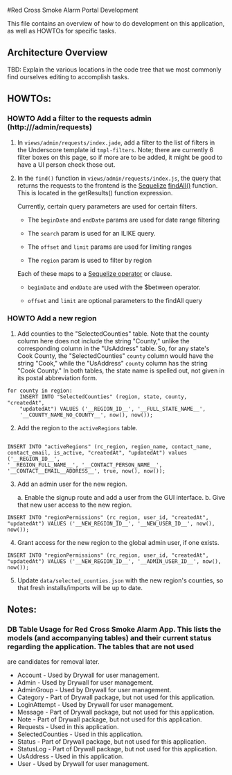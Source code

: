 #Red Cross Smoke Alarm Portal Development

This file contains an overview of how to do development on this
application, as well as HOWTOs for specific tasks.

## Architecture Overview

TBD: Explain the various locations in the code tree that we most commonly find ourselves editing to accomplish tasks.

## HOWTOs:

### HOWTO Add a filter to the requests admin (http://<host>/admin/requests)

1. In `views/admin/requests/index.jade`, add a filter to the list of filters
   in the Underscore template id `tmpl-filters`. Note; there are currently 6
   filter boxes on this page, so if more are to be added, it might be good 
   to have a UI person check those out.

2. In the `find()` function in `views/admin/requests/index.js`, the query that
	 returns the requests to the frontend is the [Sequelize](http://sequelize.readthedocs.org/en/latest/) [findAll()](http://sequelize.readthedocs.org/en/latest/docs/querying/#where)
	 function. This is located in the getResults() function expression.

	 Currently, certain query parameters are used for certain filters. 
	 * The `beginDate` and `endDate` params are used for date range filtering
	 
	 * The `search` param is used for an ILIKE query. 
	 
	 * The `offset` and `limit` params are used for limiting ranges
	 
	 * The `region` param is used to filter by region

	 Each of these maps to a [Sequelize operator](http://sequelize.readthedocs.org/en/latest/docs/querying/#operators) or clause.

	 * `beginDate` and `endDate` are used with the $between operator.

	 * `offset` and `limit` are optional parameters to the findAll query


### HOWTO Add a new region

1. Add counties to the "SelectedCounties" table.  Note that the county
column here does not include the string "County," unlike the
corresponding column in the "UsAddress" table.  So, for any state's Cook
County, the "SelectedCounties" `county` column would have the string
"Cook," while the "UsAddress" `county` column has the string "Cook
County."  In both tables, the state name is spelled out, not given in
its postal abbreviation form.

```
for county in region:
    INSERT INTO "SelectedCounties" (region, state, county, "createdAt",
    "updatedAt") VALUES ('__REGION_ID__', '__FULL_STATE_NAME__',
    '__COUNTY_NAME_NO_COUNTY__', now(), now());
```

2. Add the region to the `activeRegions` table.

```

INSERT INTO "activeRegions" (rc_region, region_name, contact_name,
contact_email, is_active, "createdAt", "updatedAt") values ('__REGION_ID__',
'__REGION_FULL_NAME__', '__CONTACT_PERSON_NAME__',
'__CONTACT__EMAIL__ADDRESS__', true, now(), now());

```

3. Add an admin user for the new region.

   a. Enable the signup route and add a user from the GUI interface.
   b. Give that new user access to the new region.
```
INSERT INTO "regionPermissions" (rc_region, user_id, "createdAt",
"updatedAt") VALUES ('__NEW_REGION_ID__', '__NEW_USER_ID__', now(),
now()); 
```

4. Grant access for the new region to the global admin user, if one
exists.
```
INSERT INTO "regionPermissions" (rc_region, user_id, "createdAt",
"updatedAt") VALUES ('__NEW_REGION_ID__', '__ADMIN_USER_ID__', now(),
now()); 
```

5. Update `data/selected_counties.json` with the new region's counties,
so that fresh installs/imports will be up to date.

## Notes:

### DB Table Usage for Red Cross Smoke Alarm App. This lists the models (and accompanying tables) and their current status regarding the application. The tables that are not used
are candidates for removal later.

* Account - Used by Drywall for user management.
* Admin - Used by Drywall for user management.
* AdminGroup - Used by Drywall for user management.
* Category - Part of Drywall package, but not used for this application.
* LoginAttempt - Used by Drywall for user management.
* Message - Part of Drywall package, but not used for this application.
* Note - Part of Drywall package, but not used for this application.
* Requests - Used in this application.
* SelectedCounties - Used in this application.
* Status - Part of Drywall package, but not used for this application.
* StatusLog - Part of Drywall package, but not used for this application.
* UsAddress - Used in this application.
* User -  Used by Drywall for user management.